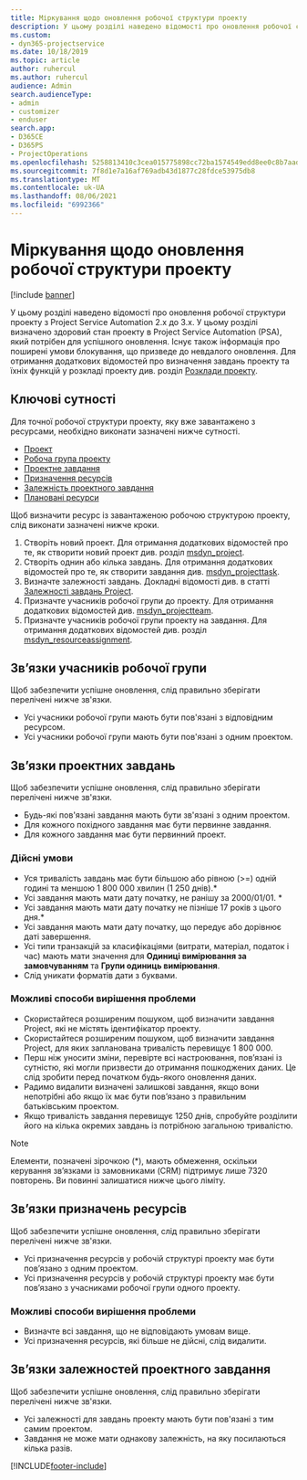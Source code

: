```yaml
---
title: Міркування щодо оновлення робочої структури проекту
description: У цьому розділі наведено відомості про оновлення робочої структури проекту з Project Service Automation 2.x до 3.x.
ms.custom:
- dyn365-projectservice
ms.date: 10/18/2019
ms.topic: article
author: ruhercul
ms.author: ruhercul
audience: Admin
search.audienceType:
- admin
- customizer
- enduser
search.app:
- D365CE
- D365PS
- ProjectOperations
ms.openlocfilehash: 5258813410c3cea015775898cc72ba1574549edd8ee0c8b7aad8c94943eb5a60
ms.sourcegitcommit: 7f8d1e7a16af769adb43d1877c28fdce53975db8
ms.translationtype: MT
ms.contentlocale: uk-UA
ms.lasthandoff: 08/06/2021
ms.locfileid: "6992366"
---
```

# <a name="upgrade-considerations-for-the-work-breakdown-structure"></a>Міркування щодо оновлення робочої структури проекту

[!include [banner](../includes/psa-now-project-operations.md)]

У цьому розділі наведено відомості про оновлення робочої структури проекту з Project Service Automation 2.x до 3.x. У цьому розділі визначено здоровий стан проекту в Project Service Automation (PSA), який потрібен для успішного оновлення. Існує також інформація про поширені умови блокування, що призведе до невдалого оновлення. Для отримання додаткових відомостей про визначення завдань проекту та їхніх функцій у розкладі проекту див. розділ [Розклади проекту](project-creating.md).

## <a name="key-entities"></a>Ключові сутності
Для точної робочої структури проекту, яку вже завантажено з ресурсами, необхідно виконати зазначені нижче сутності.

- [Проект](/dynamics365/customerengagement/on-premises/developer/entities/msdyn_project)
- [Робоча група проекту](/dynamics365/customerengagement/on-premises/developer/entities/msdyn_projectteam)
- [Проектне завдання](/dynamics365/customerengagement/on-premises/developer/entities/msdyn_projecttask)
- [Призначення ресурсів](/dynamics365/customerengagement/on-premises/developer/entities/msdyn_resourceassignment)
- [Залежність проектного завдання](/dynamics365/customerengagement/on-premises/developer/entities/msdyn_projecttaskdependency)
- [Плановані ресурси](/dynamics365/customerengagement/on-premises/developer/entities/bookableresource)

Щоб визначити ресурс із завантаженою робочою структурою проекту, слід виконати зазначені нижче кроки.

1. Створіть новий проект. Для отримання додаткових відомостей про те, як створити новий проект див. розділ [msdyn_project](/dynamics365/customerengagement/on-premises/developer/entities/msdyn_project).
2. Створіть однин або кілька завдань. Для отримання додаткових відомостей про те, як створити завдання див. [msdyn_projecttask](/dynamics365/customerengagement/on-premises/developer/entities/msdyn_projecttask).
3. Визначте залежності завдань. Докладні відомості див. в статті [Залежності завдань Project](/dynamics365/customerengagement/on-premises/developer/entities/msdyn_projecttaskdependency).
4. Призначте учасників робочої групи до проекту. Для отримання додаткових відомостей див. [msdyn_projectteam](/dynamics365/customerengagement/on-premises/developer/entities/msdyn_projectteam).
5. Призначте учасників робочої групи проекту на завдання. Для отримання додаткових відомостей див. розділ [msdyn_resourceassignment](/dynamics365/customerengagement/on-premises/developer/entities/msdyn_resourceassignment).

## <a name="project-team-relationships"></a>Зв’язки учасників робочої групи

Щоб забезпечити успішне оновлення, слід правильно зберігати перелічені нижче зв'язки.
- Усі учасники робочої групи мають бути пов'язані з відповідним ресурсом.
- Усі учасники робочої групи мають бути пов'язані з одним проектом. 

## <a name="project-task-relationships"></a>Зв’язки проектних завдань
Щоб забезпечити успішне оновлення, слід правильно зберігати перелічені нижче зв'язки.

- Будь-які пов'язані завдання мають бути зв'язані з одним проектом.
- Для кожного похідного завдання має бути первинне завдання.
- Для кожного завдання має бути первинний проект.

### <a name="valid-conditions"></a>Дійсні умови

- Уся тривалість завдань має бути більшою або рівною (>=) одній годині та меншою 1 800 000 хвилин (1 250 днів).*
- Усі завдання мають мати дату початку, не ранішу за 2000/01/01. *
- Усі завдання мають мати дату початку не пізніше 17 років з цього дня.*
- Усі завдання мають мати дату початку, що передує або дорівнює даті завершення.
- Усі типи транзакцій за класифікаціями (витрати, матеріал, податок і час) мають мати значення для **Одиниці вимірювання за замовчуванням** та **Групи одиниць вимірювання**.
- Слід уникати форматів дати з буквами.

### <a name="potential-mitigation-steps"></a>Можливі способи вирішення проблеми
- Скористайтеся розширеним пошуком, щоб визначити завдання Project, які не містять ідентифікатор проекту.
- Скористайтеся розширеним пошуком, щоб визначити завдання Project, для яких запланована тривалість перевищує 1 800 000.
- Перш ніж уносити зміни, перевірте всі настроювання, пов’язані із сутністю, які могли призвести до отримання пошкоджених даних. Це слід зробити перед початком будь-якого оновлення даних.
- Радимо видалити визначені залишкові завдання, якщо вони непотрібні або якщо їх має бути пов’язано з правильним батьківським проектом.
- Якщо тривалість завдання перевищує 1250 днів, спробуйте розділити його на кілька окремих завдань із потрібною загальною тривалістю.

> [!NOTE]
> Елементи, позначені зірочкою (\*), мають обмеження, оскільки керування зв’язками із замовниками (CRM) підтримує лише 7320 повторень. Ви повинні залишатися нижче цього ліміту.

## <a name="resource-assignment-relationships"></a>Зв’язки призначень ресурсів
Щоб забезпечити успішне оновлення, слід правильно зберігати перелічені нижче зв'язки.

- Усі призначення ресурсів у робочій структурі проекту має бути пов’язано з одним проектом.
- Усі призначення ресурсів у робочій структурі проекту має бути пов’язано з учасниками робочої групи одного проекту.

### <a name="potential-mitigation-steps"></a>Можливі способи вирішення проблеми
- Визначте всі завдання, що не відповідають умовам вище.  
- Усі призначення ресурсів, які більше не дійсні, слід видалити.

## <a name="project-task-dependency-relationships"></a>Зв’язки залежностей проектного завдання
Щоб забезпечити успішне оновлення, слід правильно зберігати перелічені нижче зв'язки.

- Усі залежності для завдань проекту мають бути пов'язані з тим самим проектом.
- Завдання не може мати однакову залежність, на яку посилаються кілька разів.


[!INCLUDE[footer-include](../includes/footer-banner.md)]